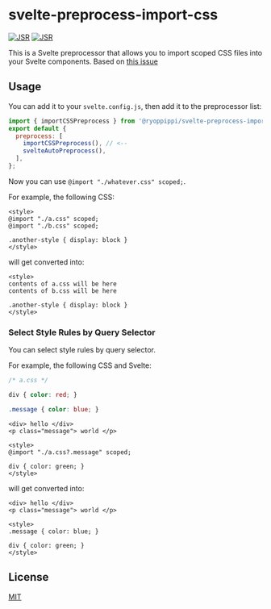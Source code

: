 # svelte-preprocess-import-css

[![JSR](https://jsr.io/badges/@ryoppippi/svelte-preprocess-import-css)](https://jsr.io/@ryoppippi/svelte-preprocess-import-css)
[![JSR](https://jsr.io/badges/@ryoppippi/svelte-preprocess-import-css/score)](https://jsr.io/@ryoppippi/svelte-preprocess-import-css)

This is a Svelte preprocessor that allows you to import scoped CSS files into your Svelte components.
Based on [this issue](https://github.com/sveltejs/svelte/issues/7125#issuecomment-1528965643)

## Usage

You can add it to your `svelte.config.js`, then add it to the preprocessor list:

```js
import { importCSSPreprocess } from '@ryoppippi/svelte-preprocess-import-css';
export default {
  preprocess: [
    importCSSPreprocess(), // <--
    svelteAutoPreprocess(),
  ],
};
```

Now you can use `@import "./whatever.css" scoped;`.

For example, the following CSS:

```svelte
<style>
@import "./a.css" scoped;
@import "./b.css" scoped;

.another-style { display: block }
</style>
```

will get converted into:

```svelte
<style>
contents of a.css will be here
contents of b.css will be here

.another-style { display: block }
</style>
```

### Select Style Rules by Query Selector

You can select style rules by query selector.

For example, the following CSS and Svelte:


```css
/* a.css */

div { color: red; }

.message { color: blue; }
```

```svelte
<div> hello </div>
<p class="message"> world </p>

<style>
@import "./a.css?.message" scoped;

div { color: green; }
</style>
```

will get converted into:

```svelte
<div> hello </div>
<p class="message"> world </p>

<style>
.message { color: blue; }

div { color: green; }
</style>
```

## License
[MIT](./LICENSE)
